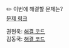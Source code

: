✏️ 이번에 해결할 문제는? <br>
[문제 링크](https://leetcode.com/problems/combination-sum/)

권현욱: [해결 코드]() <br>
김동국: [해결 코드](https://github.com/catomat0/algorithm/blob/main/LeetCode/Medium/0039-combination-sum/0039-combination-sum.java) <br>

